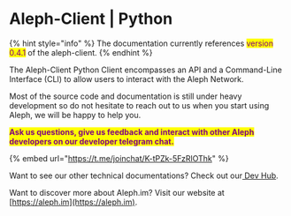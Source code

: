 # Aleph-Client | Python

{% hint style="info" %}
The documentation currently references <mark style="color:purple;">version 0.4.1</mark> of the aleph-client.
{% endhint %}



The Aleph-Client Python Client encompasses an API and a Command-Line Interface (CLI) to allow users to interact with the Aleph Network.&#x20;



Most of the source code and documentation is still under heavy development so do not hesitate to reach out to us when you start using Aleph, we will be happy to help you.

<mark style="color:purple;">**Ask us questions, give us feedback and interact with other Aleph developers on our developer telegram chat.**</mark>

{% embed url="https://t.me/joinchat/K-tPZk-5FzRlOThk" %}

Want to see our other technical documentations? Check out our[ Dev Hub](https://aleph-im.gitbook.io/aleph-docs/).

Want to discover more about Aleph.im? Visit our website at [https://aleph.im](https://aleph.im).

